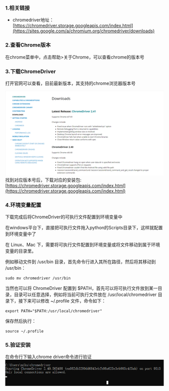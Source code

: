 ### 1.相关链接

* chromedriver地址：[https://chromedriver.storage.googleapis.com/index.html](https://sites.google.com/a/chromium.org/chromedriver/downloads)

### 2.查看Chrome版本

在chrome菜单中，点击帮助&gt;关于Chrome，可以查看chrome的版本号

### 3.下载ChromeDriver

打开官网可以查看，目前最新版本，其支持的chrome浏览器版本号

![](/assets/1.2.3-1.png)找到对应版本号后，下载对应的安装包:[https://chromedriver.storage.googleapis.com/index.html](https://chromedriver.storage.googleapis.com/index.html)

### 4.环境变量配置

下载完成后将ChromeDriver的可执行文件配置到环境变量中

在windows平台下，直接把可执行文件拖入python的Scripts目录下，这样就配置到环境变量中了

在 Linux、Mac 下，需要将可执行文件配置到环境变量或将文件移动到属于环境变量的目录里。

例如移动文件到 /usr/bin 目录，首先命令行进入其所在路径，然后将其移动到 /usr/bin：

```
sudo mv chromedriver /usr/bin
```

当然也可以将 ChromeDriver 配置到 $PATH，首先可以将可执行文件放到某一目录，目录可以任意选择，例如将当前可执行文件放在 /usr/local/chromedriver 目录下，接下来可以修改 ~/.profile 文件，命令如下：

```
export PATH="$PATH:/usr/local/chromedriver"
```

保存然后执行：

```
source ~/.profile
```

### 5.验证安装

在命令行下输入chrome driver命令进行验证![](/assets/2.1.3-2.png)





